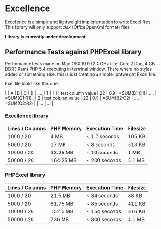# Excellence

Excellence is a simple and lightweight implementation to write Excel files.
This library will only support _xlsx_ (OfficeOpenXml format) files.

__Library is currently under development__

## Performance Tests against PHPExcel library

Performance tests made on Mac OSX 10.9 (2.4 GHz Intel Core 2 Duo, 4 GB DDR3 Ram)
PHP 5.4 executing in terminal window. There where no styles added or something
else, this is just creating a simple lightweight Excel file.

Exel file looks like this one:

|       | A                 | B  | C   | D             | .... | T             |
| 1     | test column value | 22 | 0.9 | =SUM(B1:C1)   | .... | =SUM(Q1:R1)   |
| 2     | test column value | 22 | 0.9 | =SUM(B2:C2)   | .... | =SUM(Q2:R2)   |
| ...   | ...                                                                 |

### Excellence library

| Lines / Columns   | PHP Memory | Execution Time | Filesize  |
| ----------------- | ---------- | -------------- | --------- |
| 1000   / 20       | 4 MB       | ~ 1.7 seconds  | 105 KB    |
| 5000   / 20       | 17 MB      | ~ 8   seconds  | 513 KB    |
| 10000  / 20       | 33.25 MB   | ~ 19  seconds  | 1 MB      |
| 50000  / 20       | 164.25 MB  | ~ 200 seconds  | 5.1 MB    |

### PHPExcel library

| Lines / Columns   | PHP Memory | Execution Time | Filesize  |
| ----------------- | ---------- | -------------- | --------- |
| 1000   / 20       | 21.5 MB    | ~ 34 seconds   | 88 KB     |
| 5000   / 20       | 81.75 MB   | ~ 85 seconds   | 411 KB    |
| 10000  / 20       | 152.5 MB   | ~ 154 seconds  | 816 KB    |
| 50000  / 20       | 736 MB     | ~ 800 seconds  | 4.1 MB    |